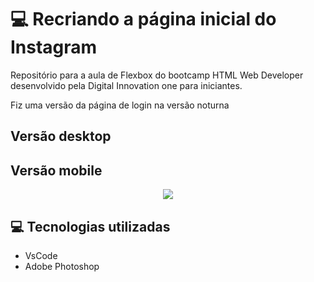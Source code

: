 
<h1>💻 Recriando a página inicial do Instagram</h1>

<p align=”center”><p> Repositório para a aula de Flexbox do bootcamp HTML Web Developer desenvolvido pela Digital Innovation one para iniciantes.<p>
<p> Fiz uma versão da página de login na versão noturna <p/></center>
  
<p align="center"><h2>Versão desktop</h2></center>
<p align="center"<img src="https://user-images.githubusercontent.com/79284447/116480341-8ad88980-a857-11eb-939b-9f6b1358eca2.png"></center>
<h2>Versão mobile</h2>
<p align="center"><img src="https://user-images.githubusercontent.com/79284447/116480345-8e6c1080-a857-11eb-9c3a-d191a6cc696c.png"></center>

<h2>💻 Tecnologias utilizadas </h2>
<ul>
  <li>VsCode</li>
  <li>Adobe Photoshop</li>
</ul>
